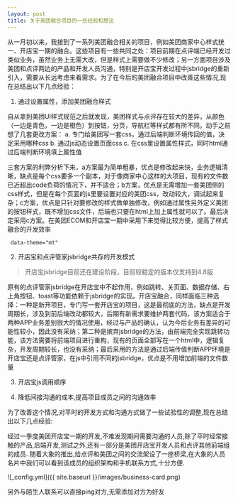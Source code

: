 ```yaml
---
layout: post
title: 关于美团融合项目的一些经验和想法
---
```


从一月初以来，我接到了一系列美团融合相关的项目，例如美团商家中心样式统一、开店宝一期的融合。这些项目有一些共同之处：项目前期在点评端已经开发过类似业务，虽然业务上无需大改，但是样式上需要做不少修改；另一方面项目涉及美团和点评两边的产品和开发人员沟通，特别是开店宝开发过程中jsbridge的重新引入，需要从长远考虑来看需求。为了在今后的美团融合项目中改善这些情况,现在总结出以下几点经验：

1. 通过设置属性，添加美团融合样式


自从拿到美团UI样式规范之后就发现，美团样式与点评存在较大的差异，从颜色（一边是青色，一边是橙色）到按钮，分页，导航栏等样式都有所不同。动手之前想了几套更改方案：
a. 专门给美团写一套css，通过后端判断环境传回的值，决定采用哪种css
b. 通过js动态设置页面css
c. 在css里设置属性样式，同时html通过后端判断环境填上属性值

三套方案的利弊分析下来，a方案最为简单粗暴，优点是修改起来快，业务逻辑清晰，缺点是每个css要多一个副本，对于像商家中心这样的大项目，现有的文件数已近超出code负荷的情况下，并不适合；b方案，优点是无需增加一套美团侧的css样式，但是在每个页面的js里要设置对应的美团css，改动较大，调试起来复杂；c方案，优点是只针对要修改的样式做单独修改，例如通过属性另外定义美团的按钮样式，既不增加css文件，后端也只要在html上加上属性就可以了。最后决定采用c方案。在美团ECOM和开店宝一期中采用下来觉得比较方便，提高了样式融合的开发效率


<code> data-theme="mt"</code>


2. 开店宝和点评管家jsbridge共存的开发模式


> 开店宝jsbridge目前还在建设阶段，目前较稳定的版本仅支持到4.8版

原有的点评管家jsbridge在开店宝中不起作用，例如跳转、关页面、数据存储、右上角按钮、toast等功能依赖于jsbridge的实现。开店宝融合，同样面临三种选择：一种是新开项目，专门写一套开店宝的项目，这是最彻底的方法，缺点是开发周期长，涉及到前后端改动都较大，后期有新需求要维护两套代码，该方案适合于两种APP业务差别很大的情况使用，经过与产品的确认，认为今后业务有差异的可能性较小，因此没有采纳；第二种是摈弃jsbridge的方法，由前端完全实现跳转功能，该方法需要将前端项目进行重构，现有的页面全部写在一个html中，逻辑复杂，开发周期较长，也没有采纳；最后采用的方法是通过后端传值判断APP环境是开店宝还是点评管家，在js中引用不同的jsbridge，优点是不用增加前端的文件数量


3. 开店宝js调用顺序

4. 降低间接沟通的成本,提高项目成员之间的沟通效率

为了改善这个情况,对平时的开发方式和沟通方式做了一些试验性的调整,现在总结出以下几点经验:


   经过一季度美团开店宝一期的开发,不难发现期间需要沟通的人员,除了平时经常接触的产品,后端开发,测试之外,还有一部分是美团开店宝开发人员和点评其他前端组的成员.
   随着大象的推出,给点评和美团之间的交流架设了一座桥梁,在大象的人员名片中我们可以看到该成员的组织架构和手机联系方式,十分方便.
   
   ![_config.yml]({{ site.baseurl }}/images/business-card.png)
   
   另外与陌生人联系可以直接ping对方,无需添加对方为好友
